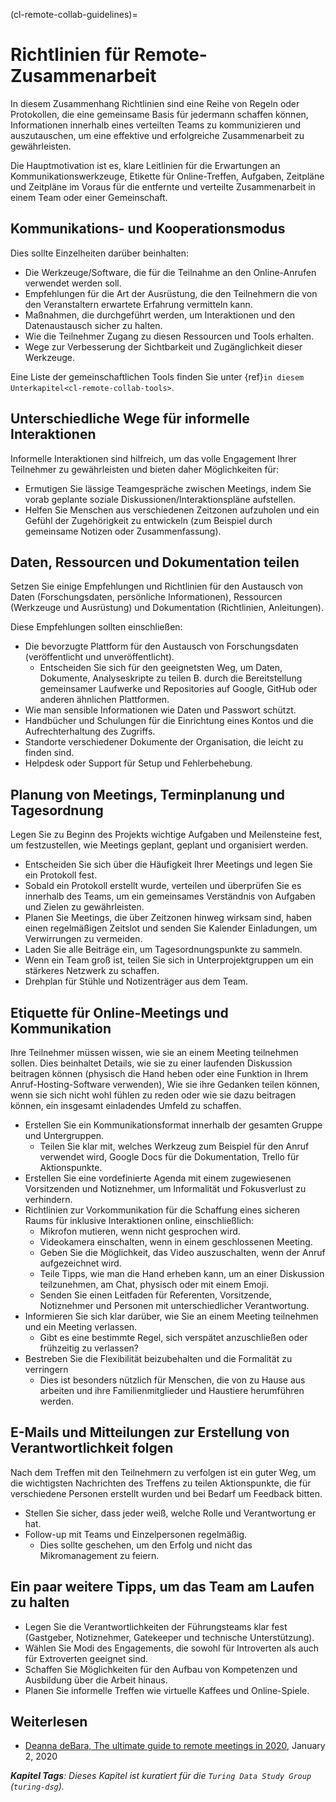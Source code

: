 (cl-remote-collab-guidelines)=
# Richtlinien für Remote-Zusammenarbeit

In diesem Zusammenhang Richtlinien sind eine Reihe von Regeln oder Protokollen, die eine gemeinsame Basis für jedermann schaffen können, Informationen innerhalb eines verteilten Teams zu kommunizieren und auszutauschen, um eine effektive und erfolgreiche Zusammenarbeit zu gewährleisten.

Die Hauptmotivation ist es, klare Leitlinien für die Erwartungen an Kommunikationswerkzeuge, Etikette für Online-Treffen, Aufgaben, Zeitpläne und Zeitpläne im Voraus für die entfernte und verteilte Zusammenarbeit in einem Team oder einer Gemeinschaft.

## Kommunikations- und Kooperationsmodus
<!---Add details and more points point to other chapters for details--->

Dies sollte Einzelheiten darüber beinhalten:
- Die Werkzeuge/Software, die für die Teilnahme an den Online-Anrufen verwendet werden soll.
- Empfehlungen für die Art der Ausrüstung, die den Teilnehmern die von den Veranstaltern erwartete Erfahrung vermitteln kann.
- Maßnahmen, die durchgeführt werden, um Interaktionen und den Datenaustausch sicher zu halten.
- Wie die Teilnehmer Zugang zu diesen Ressourcen und Tools erhalten.
- Wege zur Verbesserung der Sichtbarkeit und Zugänglichkeit dieser Werkzeuge.

Eine Liste der gemeinschaftlichen Tools finden Sie unter {ref}`in diesem Unterkapitel<cl-remote-collab-tools>`.

## Unterschiedliche Wege für informelle Interaktionen
<!---Add details and more points point to other chapters for details--->
Informelle Interaktionen sind hilfreich, um das volle Engagement Ihrer Teilnehmer zu gewährleisten und bieten daher Möglichkeiten für:
- Ermutigen Sie lässige Teamgespräche zwischen Meetings, indem Sie vorab geplante soziale Diskussionen/Interaktionspläne aufstellen.
- Helfen Sie Menschen aus verschiedenen Zeitzonen aufzuholen und ein Gefühl der Zugehörigkeit zu entwickeln (zum Beispiel durch gemeinsame Notizen oder Zusammenfassung).

## Daten, Ressourcen und Dokumentation teilen
<!---Add details and more points point to other chapters for details--->
Setzen Sie einige Empfehlungen und Richtlinien für den Austausch von Daten (Forschungsdaten, persönliche Informationen), Ressourcen (Werkzeuge und Ausrüstung) und Dokumentation (Richtlinien, Anleitungen).

Diese Empfehlungen sollten einschließen:
- Die bevorzugte Plattform für den Austausch von Forschungsdaten (veröffentlicht und unveröffentlicht).
  - Entscheiden Sie sich für den geeignetsten Weg, um Daten, Dokumente, Analyseskripte zu teilen B. durch die Bereitstellung gemeinsamer Laufwerke und Repositories auf Google, GitHub oder anderen ähnlichen Plattformen.
- Wie man sensible Informationen wie Daten und Passwort schützt.
- Handbücher und Schulungen für die Einrichtung eines Kontos und die Aufrechterhaltung des Zugriffs.
- Standorte verschiedener Dokumente der Organisation, die leicht zu finden sind.
- Helpdesk oder Support für Setup und Fehlerbehebung.

## Planung von Meetings, Terminplanung und Tagesordnung
<!---Add details and more points point to other chapters for details--->
Legen Sie zu Beginn des Projekts wichtige Aufgaben und Meilensteine fest, um festzustellen, wie Meetings geplant, geplant und organisiert werden.
- Entscheiden Sie sich über die Häufigkeit Ihrer Meetings und legen Sie ein Protokoll fest.
- Sobald ein Protokoll erstellt wurde, verteilen und überprüfen Sie es innerhalb des Teams, um ein gemeinsames Verständnis von Aufgaben und Zielen zu gewährleisten.
- Planen Sie Meetings, die über Zeitzonen hinweg wirksam sind, haben einen regelmäßigen Zeitslot und senden Sie Kalender Einladungen, um Verwirrungen zu vermeiden.
- Laden Sie alle Beiträge ein, um Tagesordnungspunkte zu sammeln.
- Wenn ein Team groß ist, teilen Sie sich in Unterprojektgruppen um ein stärkeres Netzwerk zu schaffen.
- Drehplan für Stühle und Notizenträger aus dem Team.

## Etiquette für Online-Meetings und Kommunikation
<!---Add details and more points point to other chapters for details--->
Ihre Teilnehmer müssen wissen, wie sie an einem Meeting teilnehmen sollen. Dies beinhaltet Details, wie sie zu einer laufenden Diskussion beitragen können (physisch die Hand heben oder eine Funktion in Ihrem Anruf-Hosting-Software verwenden), Wie sie ihre Gedanken teilen können, wenn sie sich nicht wohl fühlen zu reden oder wie sie dazu beitragen können, ein insgesamt einladendes Umfeld zu schaffen.
- Erstellen Sie ein Kommunikationsformat innerhalb der gesamten Gruppe und Untergruppen.
  - Teilen Sie klar mit, welches Werkzeug zum Beispiel für den Anruf verwendet wird, Google Docs für die Dokumentation, Trello für Aktionspunkte.
- Erstellen Sie eine vordefinierte Agenda mit einem zugewiesenen Vorsitzenden und Notiznehmer, um Informalität und Fokusverlust zu verhindern.
- Richtlinien zur Vorkommunikation für die Schaffung eines sicheren Raums für inklusive Interaktionen online, einschließlich:
  - Mikrofon mutieren, wenn nicht gesprochen wird.
  - Videokamera einschalten, wenn in einem geschlossenen Meeting.
  - Geben Sie die Möglichkeit, das Video auszuschalten, wenn der Anruf aufgezeichnet wird.
  - Teile Tipps, wie man die Hand erheben kann, um an einer Diskussion teilzunehmen, am Chat, physisch oder mit einem Emoji.
  - Senden Sie einen Leitfaden für Referenten, Vorsitzende, Notiznehmer und Personen mit unterschiedlicher Verantwortung.
- Informieren Sie sich klar darüber, wie Sie an einem Meeting teilnehmen und ein Meeting verlassen.
  - Gibt es eine bestimmte Regel, sich verspätet anzuschließen oder frühzeitig zu verlassen?
- Bestreben Sie die Flexibilität beizubehalten und die Formalität zu verringern
  - Dies ist besonders nützlich für Menschen, die von zu Hause aus arbeiten und ihre Familienmitglieder und Haustiere herumführen werden.

## E-Mails und Mitteilungen zur Erstellung von Verantwortlichkeit folgen
<!---Add details and more points point to other chapters for details--->
Nach dem Treffen mit den Teilnehmern zu verfolgen ist ein guter Weg, um die wichtigsten Nachrichten des Treffens zu teilen Aktionspunkte, die für verschiedene Personen erstellt wurden und bei Bedarf um Feedback bitten.
- Stellen Sie sicher, dass jeder weiß, welche Rolle und Verantwortung er hat.
- Follow-up mit Teams und Einzelpersonen regelmäßig.
  - Dies sollte geschehen, um den Erfolg und nicht das Mikromanagement zu feiern.

## Ein paar weitere Tipps, um das Team am Laufen zu halten
<!---Add details and more points point to other chapters for details--->
- Legen Sie die Verantwortlichkeiten der Führungsteams klar fest (Gastgeber, Notiznehmer, Gatekeeper und technische Unterstützung).
- Wählen Sie Modi des Engagements, die sowohl für Introverten als auch für Extroverten geeignet sind.
- Schaffen Sie Möglichkeiten für den Aufbau von Kompetenzen und Ausbildung über die Arbeit hinaus.
- Planen Sie informelle Treffen wie virtuelle Kaffees und Online-Spiele.

## Weiterlesen

- [Deanna deBara, The ultimate guide to remote meetings in 2020](https://slackhq.com/ultimate-guide-remote-meetings), January 2, 2020

***Kapitel Tags**: Dieses Kapitel ist kuratiert für die `Turing Data Study Group` (`turing-dsg`).*
